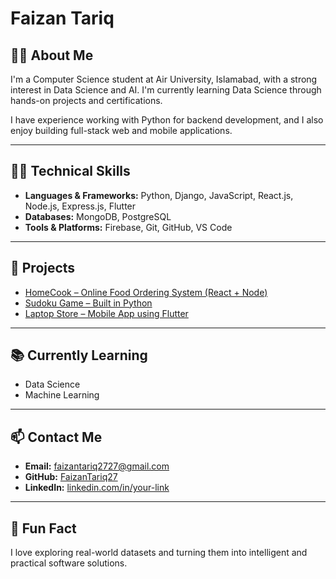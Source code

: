 # Faizan Tariq

## 👨‍🎓 About Me  
I'm a Computer Science student at Air University, Islamabad, with a strong interest in Data Science and AI. I'm currently learning Data Science through hands-on projects and certifications.

I have experience working with Python for backend development, and I also enjoy building full-stack web and mobile applications.

---

## 🧑‍💻 Technical Skills  
- **Languages & Frameworks:** Python, Django, JavaScript, React.js, Node.js, Express.js, Flutter  
- **Databases:** MongoDB, PostgreSQL  
- **Tools & Platforms:** Firebase, Git, GitHub, VS Code

---

## 🚀 Projects  
- [HomeCook – Online Food Ordering System (React + Node)](https://github.com/FaizanTariq27/HomeCookWebProject)  
- [Sudoku Game – Built in Python](https://github.com/FaizanTariq27/SudokuGame)  
- [Laptop Store – Mobile App using Flutter](https://github.com/FaizanTariq27/LaptopStore)

---

## 📚 Currently Learning  
- Data Science  
- Machine Learning  

---

## 📫 Contact Me  
- **Email:** faizantariq2727@gmail.com  
- **GitHub:** [FaizanTariq27](https://github.com/FaizanTariq27)  
- **LinkedIn:** [linkedin.com/in/your-link](www.linkedin.com/in/faizan-tariq-06a003321)

---

## 🔎 Fun Fact  
I love exploring real-world datasets and turning them into intelligent and practical software solutions.
